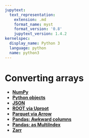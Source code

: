 ```yaml
---
jupytext:
  text_representation:
    extension: .md
    format_name: myst
    format_version: '0.8'
    jupytext_version: 1.4.2
kernelspec:
  display_name: Python 3
  language: python
  name: python3
---
```


Converting arrays
=================

   * **[NumPy](how-to-convert-numpy)**
   * **[Python objects](how-to-convert-python)**
   * **[JSON](how-to-convert-json)**
   * **[ROOT via Uproot](how-to-convert-uproot)**
   * **[Parquet via Arrow](how-to-convert-arrow)**
   * **[Pandas: Awkward columns](how-to-convert-pandas)**
   * **[Pandas: as MultiIndex](how-to-convert-pandas-multiindex)**
   * **[Zarr](how-to-convert-zarr)**
